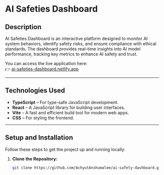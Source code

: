 # AI Safeties Dashboard

## Description

AI Safeties Dashboard is an interactive platform designed to monitor AI system behaviors, identify safety risks, and ensure compliance with ethical standards. The dashboard provides real-time insights into AI model performance, tracking key metrics to enhance AI safety and trust.

You can access the live application here:  
👉 [ai-safeties-dashboard.netlify.app](https://ai-safeties-dashboard.netlify.app)

---

## Technologies Used

- **TypeScript** – For type-safe JavaScript development.
- **React** – A JavaScript library for building user interfaces.
- **Vite** – A fast and efficient build tool for modern web apps.
- **CSS** – For styling the frontend.

---

## Setup and Installation

Follow these steps to get the project up and running locally:

1. **Clone the Repository:**
   ```bash
   git clone https://github.com/AchyutAnshumalee/ai-safety-dashboard.git
